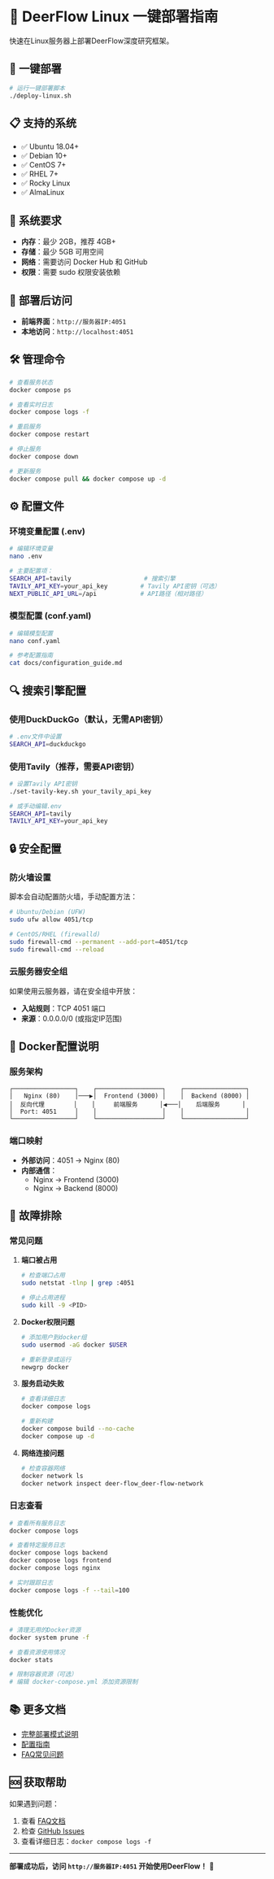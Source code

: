 # 🐧 DeerFlow Linux 一键部署指南

快速在Linux服务器上部署DeerFlow深度研究框架。

## 🚀 一键部署

```bash
# 运行一键部署脚本
./deploy-linux.sh
```

## 📋 支持的系统

- ✅ Ubuntu 18.04+
- ✅ Debian 10+
- ✅ CentOS 7+
- ✅ RHEL 7+
- ✅ Rocky Linux
- ✅ AlmaLinux

## 🔧 系统要求

- **内存**：最少 2GB，推荐 4GB+
- **存储**：最少 5GB 可用空间
- **网络**：需要访问 Docker Hub 和 GitHub
- **权限**：需要 sudo 权限安装依赖

## 📱 部署后访问

- **前端界面**：`http://服务器IP:4051`
- **本地访问**：`http://localhost:4051`

## 🛠️ 管理命令

```bash
# 查看服务状态
docker compose ps

# 查看实时日志
docker compose logs -f

# 重启服务
docker compose restart

# 停止服务
docker compose down

# 更新服务
docker compose pull && docker compose up -d
```

## ⚙️ 配置文件

### 环境变量配置 (.env)
```bash
# 编辑环境变量
nano .env

# 主要配置项：
SEARCH_API=tavily                    # 搜索引擎
TAVILY_API_KEY=your_api_key         # Tavily API密钥（可选）
NEXT_PUBLIC_API_URL=/api            # API路径（相对路径）
```

### 模型配置 (conf.yaml)
```bash
# 编辑模型配置
nano conf.yaml

# 参考配置指南
cat docs/configuration_guide.md
```

## 🔍 搜索引擎配置

### 使用DuckDuckGo（默认，无需API密钥）
```bash
# .env文件中设置
SEARCH_API=duckduckgo
```

### 使用Tavily（推荐，需要API密钥）
```bash
# 设置Tavily API密钥
./set-tavily-key.sh your_tavily_api_key

# 或手动编辑.env
SEARCH_API=tavily
TAVILY_API_KEY=your_api_key
```

## 🔒 安全配置

### 防火墙设置
脚本会自动配置防火墙，手动配置方法：

```bash
# Ubuntu/Debian (UFW)
sudo ufw allow 4051/tcp

# CentOS/RHEL (firewalld)
sudo firewall-cmd --permanent --add-port=4051/tcp
sudo firewall-cmd --reload
```

### 云服务器安全组
如果使用云服务器，请在安全组中开放：
- **入站规则**：TCP 4051 端口
- **来源**：0.0.0.0/0 (或指定IP范围)

## 🐳 Docker配置说明

### 服务架构
```
┌─────────────────┐    ┌──────────────────┐    ┌─────────────────┐
│   Nginx (80)    │───▶│  Frontend (3000) │    │  Backend (8000) │
│  反向代理        │    │     前端服务      │◀───│    后端服务      │
│  Port: 4051     │    │                  │    │                 │
└─────────────────┘    └──────────────────┘    └─────────────────┘
```

### 端口映射
- **外部访问**：4051 → Nginx (80)
- **内部通信**：
  - Nginx → Frontend (3000)
  - Nginx → Backend (8000)

## 🚨 故障排除

### 常见问题

1. **端口被占用**
   ```bash
   # 检查端口占用
   sudo netstat -tlnp | grep :4051
   
   # 停止占用进程
   sudo kill -9 <PID>
   ```

2. **Docker权限问题**
   ```bash
   # 添加用户到docker组
   sudo usermod -aG docker $USER
   
   # 重新登录或运行
   newgrp docker
   ```

3. **服务启动失败**
   ```bash
   # 查看详细日志
   docker compose logs
   
   # 重新构建
   docker compose build --no-cache
   docker compose up -d
   ```

4. **网络连接问题**
   ```bash
   # 检查容器网络
   docker network ls
   docker network inspect deer-flow_deer-flow-network
   ```

### 日志查看

```bash
# 查看所有服务日志
docker compose logs

# 查看特定服务日志
docker compose logs backend
docker compose logs frontend
docker compose logs nginx

# 实时跟踪日志
docker compose logs -f --tail=100
```

### 性能优化

```bash
# 清理无用的Docker资源
docker system prune -f

# 查看资源使用情况
docker stats

# 限制容器资源（可选）
# 编辑 docker-compose.yml 添加资源限制
```

## 📚 更多文档

- [完整部署模式说明](DEPLOYMENT_MODES.md)
- [配置指南](docs/configuration_guide.md)
- [FAQ常见问题](docs/FAQ.md)

## 🆘 获取帮助

如果遇到问题：

1. 查看 [FAQ文档](docs/FAQ.md)
2. 检查 [GitHub Issues](https://github.com/bytedance/deer-flow/issues)
3. 查看详细日志：`docker compose logs -f`

---

**部署成功后，访问 `http://服务器IP:4051` 开始使用DeerFlow！** 🎉 